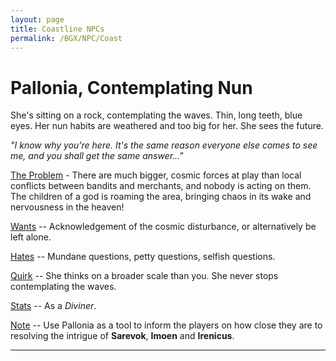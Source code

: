 ```yaml
---
layout: page
title: Coastline NPCs
permalink: /BGX/NPC/Coast
---
```


# Pallonia, Contemplating Nun
<span class="alchemy">She's sitting on a rock, contemplating the waves. Thin, long teeth, blue eyes. Her nun habits are weathered and too big for her. She sees the future.

*"I know why you're here. It's the same reason everyone else comes to see me, and you shall get the same answer..."*</span>

<ins>The Problem</ins> - There are much bigger, cosmic forces at play than local conflicts between bandits and merchants, and nobody is acting on them. The children of a god is roaming the area, bringing chaos in its wake and nervousness in the heaven!

<ins>Wants</ins> -- Acknowledgement of the cosmic disturbance, or alternatively be left alone.

<ins>Hates</ins> -- Mundane questions, petty questions, selfish questions.

<ins>Quirk</ins> -- She thinks on a broader scale than you. She never stops contemplating the waves.

<ins>Stats</ins> -- As a *Diviner*.


<ins>Note</ins> -- Use Pallonia as a tool to inform the players on how close they are to resolving the intrigue of **Sarevok**, **Imoen** and **Irenicus**.

---
